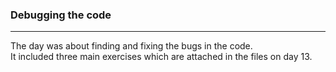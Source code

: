 <h3>Debugging the code</h3>
<hr>
  
<p>The day was about finding and fixing the bugs in the code. 
<br>
It included three main exercises which are attached in the files on day 13. </p>
